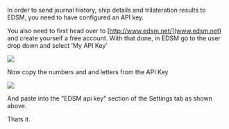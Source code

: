 In order to send journal history, ship details and trilateration results to EDSM, you need to have configured an API key.

You also need to first head over to [http://www.edsm.net/](www.edsm.net) and create yourself a free account.  With that done, in EDSM go to the user drop down and select 'My API Key'  

![](http://i.imgur.com/6g8VGlZ.png)  

Now copy the numbers and and letters from the API Key  

![](http://i.imgur.com/VSwjmNh.png)  
  
And paste into the "EDSM api key" section of the Settings tab as shown above.

Thats it.

